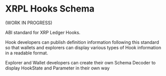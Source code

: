 # XRPL Hooks Schema

(WORK IN PROGRESS)

ABI standard for XRP Ledger Hooks.

Hook developers can publish definition information following this standard so that wallets and explorers can display various types of Hook information in a readable format.

Explorer and Wallet developers can create their own Schema Decoder to display HookState and Parameter in their own way
